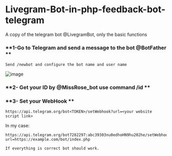 # Livegram-Bot-in-php-feedback-bot-telegram

A copy of the telegram bot @LivegramBot, only the basic functions

### **1-Go to Telegram and send a message to the bot @BotFather **

```
Send /newbot and configure the bot name and user name
```

![image](https://user-images.githubusercontent.com/35589762/207825574-9bec7c90-b6b0-4575-94ef-d46921336964.png)


### **2- Get your ID by  @MissRose_bot use command /id **



### **3-  Set your WebHook **

```
https://api.telegram.org/bot<TOKEN>/setWebhook?url=<your website script link>
```
In my case:

```
https://api.telegram.org/bot7282297:abc39303nu0edhoHN9hu202he/setWebhook?url=https://example.com/bot/index.php
```

```
If everything is correct bot should work.
```
